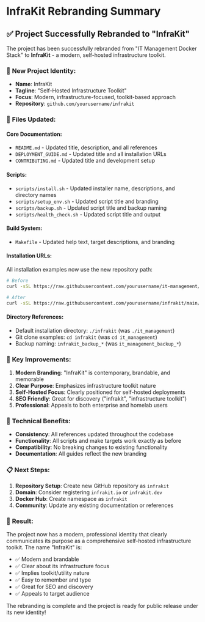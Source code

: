 # InfraKit Rebranding Summary

## ✅ Project Successfully Rebranded to "InfraKit"

The project has been successfully rebranded from "IT Management Docker Stack" to **InfraKit** - a modern, self-hosted infrastructure toolkit.

### 🎯 **New Project Identity:**
- **Name**: InfraKit
- **Tagline**: "Self-Hosted Infrastructure Toolkit"
- **Focus**: Modern, infrastructure-focused, toolkit-based approach
- **Repository**: `github.com/yourusername/infrakit`

### 📝 **Files Updated:**

#### **Core Documentation:**
- `README.md` - Updated title, description, and all references
- `DEPLOYMENT_GUIDE.md` - Updated title and all installation URLs
- `CONTRIBUTING.md` - Updated title and development setup

#### **Scripts:**
- `scripts/install.sh` - Updated installer name, descriptions, and directory names
- `scripts/setup_env.sh` - Updated script title and branding
- `scripts/backup.sh` - Updated script title and backup naming
- `scripts/health_check.sh` - Updated script title and output

#### **Build System:**
- `Makefile` - Updated help text, target descriptions, and branding

#### **Installation URLs:**
All installation examples now use the new repository path:
```bash
# Before
curl -sSL https://raw.githubusercontent.com/yourusername/it-management/main/scripts/install.sh | bash -s -- --type full

# After  
curl -sSL https://raw.githubusercontent.com/yourusername/infrakit/main/scripts/install.sh | bash -s -- --type full
```

#### **Directory References:**
- Default installation directory: `./infrakit` (was `./it_management`)
- Git clone examples: `cd infrakit` (was `cd it_management`)
- Backup naming: `infrakit_backup_*` (was `it_management_backup_*`)

### 🌟 **Key Improvements:**

1. **Modern Branding**: "InfraKit" is contemporary, brandable, and memorable
2. **Clear Purpose**: Emphasizes infrastructure toolkit nature
3. **Self-Hosted Focus**: Clearly positioned for self-hosted deployments
4. **SEO Friendly**: Great for discovery ("infrakit", "infrastructure toolkit")
5. **Professional**: Appeals to both enterprise and homelab users

### 🔧 **Technical Benefits:**

- **Consistency**: All references updated throughout the codebase
- **Functionality**: All scripts and make targets work exactly as before
- **Compatibility**: No breaking changes to existing functionality
- **Documentation**: All guides reflect the new branding

### 📋 **Next Steps:**

1. **Repository Setup**: Create new GitHub repository as `infrakit`
2. **Domain**: Consider registering `infrakit.io` or `infrakit.dev`
3. **Docker Hub**: Create namespace as `infrakit`
4. **Community**: Update any existing documentation or references

### 🎉 **Result:**

The project now has a modern, professional identity that clearly communicates its purpose as a comprehensive self-hosted infrastructure toolkit. The name "InfraKit" is:

- ✅ Modern and brandable
- ✅ Clear about its infrastructure focus
- ✅ Implies toolkit/utility nature
- ✅ Easy to remember and type
- ✅ Great for SEO and discovery
- ✅ Appeals to target audience

The rebranding is complete and the project is ready for public release under its new identity!
